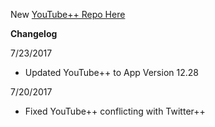 New [YouTube++ Repo Here](https://github.com/JMccormick264/YouTubePP)

**Changelog**

7/23/2017

 - Updated YouTube++ to App Version 12.28

7/20/2017

 - Fixed YouTube++ conflicting with Twitter++
